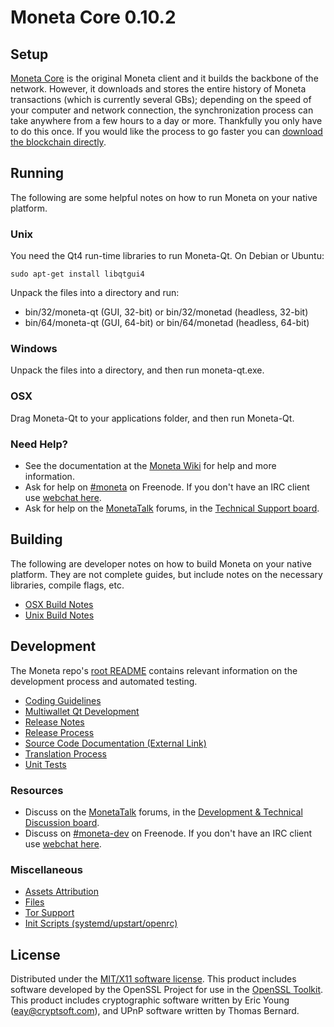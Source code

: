Moneta Core 0.10.2
=====================

Setup
---------------------
[Moneta Core](http://moneta.org/en/download) is the original Moneta client and it builds the backbone of the network. However, it downloads and stores the entire history of Moneta transactions (which is currently several GBs); depending on the speed of your computer and network connection, the synchronization process can take anywhere from a few hours to a day or more. Thankfully you only have to do this once. If you would like the process to go faster you can [download the blockchain directly](bootstrap.md).

Running
---------------------
The following are some helpful notes on how to run Moneta on your native platform. 

### Unix

You need the Qt4 run-time libraries to run Moneta-Qt. On Debian or Ubuntu:

	sudo apt-get install libqtgui4

Unpack the files into a directory and run:

- bin/32/moneta-qt (GUI, 32-bit) or bin/32/monetad (headless, 32-bit)
- bin/64/moneta-qt (GUI, 64-bit) or bin/64/monetad (headless, 64-bit)



### Windows

Unpack the files into a directory, and then run moneta-qt.exe.

### OSX

Drag Moneta-Qt to your applications folder, and then run Moneta-Qt.

### Need Help?

* See the documentation at the [Moneta Wiki](https://en.moneta.it/wiki/Main_Page)
for help and more information.
* Ask for help on [#moneta](http://webchat.freenode.net?channels=moneta) on Freenode. If you don't have an IRC client use [webchat here](http://webchat.freenode.net?channels=moneta).
* Ask for help on the [MonetaTalk](https://monetatalk.org/) forums, in the [Technical Support board](https://monetatalk.org/index.php?board=4.0).

Building
---------------------
The following are developer notes on how to build Moneta on your native platform. They are not complete guides, but include notes on the necessary libraries, compile flags, etc.

- [OSX Build Notes](build-osx.md)
- [Unix Build Notes](build-unix.md)

Development
---------------------
The Moneta repo's [root README](https://github.com/moneta/moneta/blob/master/README.md) contains relevant information on the development process and automated testing.

- [Coding Guidelines](coding.md)
- [Multiwallet Qt Development](multiwallet-qt.md)
- [Release Notes](release-notes.md)
- [Release Process](release-process.md)
- [Source Code Documentation (External Link)](https://dev.visucore.com/moneta/doxygen/)
- [Translation Process](translation_process.md)
- [Unit Tests](unit-tests.md)

### Resources
* Discuss on the [MonetaTalk](https://monetatalk.org/) forums, in the [Development & Technical Discussion board](https://monetatalk.org/index.php?board=6.0).
* Discuss on [#moneta-dev](http://webchat.freenode.net/?channels=moneta) on Freenode. If you don't have an IRC client use [webchat here](http://webchat.freenode.net/?channels=moneta-dev).

### Miscellaneous
- [Assets Attribution](assets-attribution.md)
- [Files](files.md)
- [Tor Support](tor.md)
- [Init Scripts (systemd/upstart/openrc)](init.md)

License
---------------------
Distributed under the [MIT/X11 software license](http://www.opensource.org/licenses/mit-license.php).
This product includes software developed by the OpenSSL Project for use in the [OpenSSL Toolkit](https://www.openssl.org/). This product includes
cryptographic software written by Eric Young ([eay@cryptsoft.com](mailto:eay@cryptsoft.com)), and UPnP software written by Thomas Bernard.
